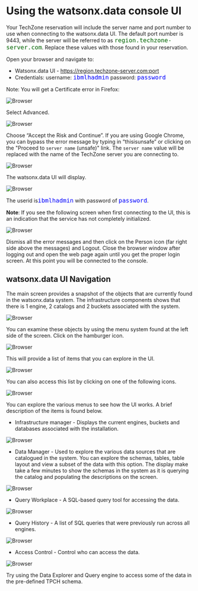 # Using the watsonx.data console UI
Your TechZone reservation will include the server name and port number to use when connecting to the watsonx.data UI. The default port number is 9443, while the server will be referred to as <tt style="font-size: large; color: darkgreen;">region.techzone-server.com</tt>. Replace these values with those found in your reservation.

Open your browser and navigate to:

* Watsonx.data UI - https://region.techzone-server.com:port
* Credentials: username: <code style="color:blue;font-size:medium;">ibmlhadmin</code> password: <code style="color:blue;font-size:medium;">password</code>

Note: You will get a Certificate error in Firefox:

![Browser](wxd-images/browser-warning-1.png)
 
Select Advanced.

![Browser](wxd-images/browser-warning-2.png)
 
Choose “Accept the Risk and Continue”. If you are using Google Chrome, you can bypass the error message by typing in “thisisunsafe” or clicking on the "Proceed to `server name` (unsafe)" link. The `server name` value will be replaced with the name of the TechZone server you are connecting to. 

![Browser](wxd-images/chrome-browser.png)

The watsonx.data UI will display.
  
![Browser](wxd-images/watsonx-data-ui.png)  

The userid is<code style="color:blue;font-size:medium;">ibmlhadmin</code> with password of <code style="color:blue;font-size:medium;">password</code>.

**Note**: If you see the following screen when first connecting to the UI, this is an indication that the service has not completely initialized.

![Browser](wxd-images/watsonx-data-ui-failure.png)
 
Dismiss all the error messages and then click on the Person icon (far right side above the messages) and Logout. Close the browser window after logging out and open the web page again until you get the proper login screen. At this point you will be connected to the console.

## watsonx.data UI Navigation

The main screen provides a snapshot of the objects that are currently found in the watsonx.data system. The infrastructure components shows that there is 1 engine, 2 catalogs and 2 buckets associated with the system.

![Browser](wxd-images/watsonx-components.png) 

You can examine these objects by using the menu system found at the left side of the screen. Click on the hamburger icon.

![Browser](wxd-images/watsonx-hamburger.png)

This will provide a list of items that you can explore in the UI.

![Browser](wxd-images/watsonx-menu.png)

You can also access this list by clicking on one of the following icons.

![Browser](wxd-images/watsonx-icons.png)    

You can explore the various menus to see how the UI works. A brief description of the items is found below.

* Infrastructure manager - Displays the current engines, buckets and databases associated with the installation.

![Browser](wxd-images/watsonx-infrastructure.png) 

* Data Manager - Used to explore the various data sources that are catalogued in the system. You can explore the schemas, tables, table layout and view a subset of the data with this option. The display make take a few minutes to show the schemas in the system as it is querying the catalog and populating the descriptions on the screen.

![Browser](wxd-images/watsonx-dataexplorer.png) 

* Query Workplace - A SQL-based query tool for accessing the data.

![Browser](wxd-images/watsonx-query.png) 

* Query History - A list of SQL queries that were previously run across all engines.

![Browser](wxd-images/watsonx-history.png) 

* Access Control - Control who can access the data.

![Browser](wxd-images/watsonx-access.png) 

Try using the Data Explorer and Query engine to access some of the data in the pre-defined TPCH schema.